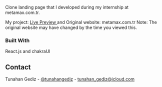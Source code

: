 Clone landing page that I developed during my internship at metamax.com.tr.

My project: [Live Preview ](https://metamax-landing-page-clone.vercel.app/) and Original website: metamax.com.tr
Note: The original website may have changed by the time you viewed this.

### Built With

React.js and chakraUI

## Contact

Tunahan Gediz - [@tunahangediz](https://mobile.twitter.com/tunahangediz) - tunahan_gediz@icloud.com
